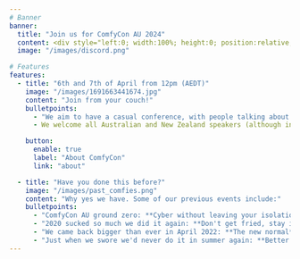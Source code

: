 ```yaml
---
# Banner
banner:
  title: "Join us for ComfyCon AU 2024"
  content: <div style="left:0; width:100%; height:0; position:relative; padding-bottom:25%; margin:0 auto"><iframe src="https://www.tickcounter.com/widget/countdown/4480727" style="top:0; left:0; width:100%; height:100%; position:absolute; border:0; overflow:hidden" title="Countdown to ComfyCon AU 2024"></iframe></div><br><br><div class="mx-auto" style="text-align:center; margin:auto; display:block;"><iframe width="560" height="315" src="https://www.youtube.com/embed/videoseries?si=tWl8ie6WRbbv98LM&amp;list=PLg-aMs82kVNoFqZkmSdL8f5Q1ybtrdkGi" title="YouTube video player" frameborder="0" allow="autoplay; clipboard-write; encrypted-media; picture-in-picture; web-share" referrerpolicy="strict-origin-when-cross-origin" allowfullscreen style="margin:auto"></iframe></div><br /> <br /> Join us at https://discord.gg/FCcbX866CN
  image: "/images/discord.png"

# Features
features:
  - title: "6th and 7th of April from 12pm (AEDT)"
    image: "/images/1691663441674.jpg"
    content: "Join from your couch!"
    bulletpoints:
      - "We aim to have a casual conference, with people talking about things that interest them and the rest of the community. You can be at home, in your pyjamas, drinking a beer, and we'll take you."
      - We welcome all Australian and New Zealand speakers (although international speakers are welcome too if you want to stay up late!) to talk about Cyber Security, and Cyber Security Adjacent topics, close to their hearts.

    button:
      enable: true
      label: "About ComfyCon"
      link: "about"

  - title: "Have you done this before?"
    image: "/images/past_comfies.png"
    content: "Why yes we have. Some of our previous events include:"
    bulletpoints:
      - "ComfyCon AU ground zero: **Cyber without leaving your isolation tank**."
      - "2020 sucked so much we did it again: **Don't get fried, stay inside**."
      - "We came back bigger than ever in April 2022: **The new normal**."
      - "Just when we swore we'd never do it in summer again: **Better together**."
---
```

